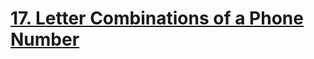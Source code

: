 # [17. Letter Combinations of a Phone Number](https://leetcode.com/problems/letter-combinations-of-a-phone-number/)